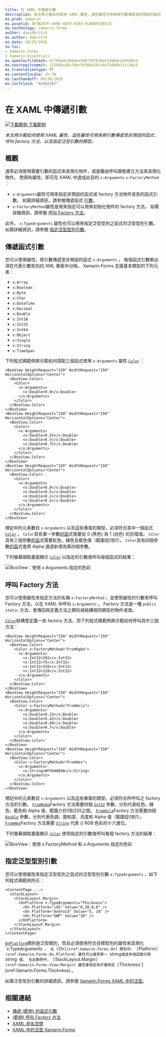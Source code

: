 ```yaml
---
title: 在 XAML 中傳遞引數
description: 本文將示範如何使用 XAML 屬性，這些屬性可用來將引數傳遞至非預設的函式、呼叫 factory 方法，以及指定泛型引數的類型。
ms.prod: xamarin
ms.assetid: 8F3B267F-499E-4D79-9193-FCA99F199519
ms.technology: xamarin-forms
author: davidbritch
ms.author: dabritch
ms.date: 10/25/2016
no-loc:
- Xamarin.Forms
- Xamarin.Essentials
ms.openlocfilehash: dcf09adc690aee5487107630eb74bb8c4e9599cb
ms.sourcegitcommit: 122b8ba3dcf4bc59368a16c44e71846b11c136c5
ms.translationtype: MT
ms.contentlocale: zh-TW
ms.lasthandoff: 09/30/2020
ms.locfileid: "91562167"
---
```

# <a name="passing-arguments-in-xaml"></a>在 XAML 中傳遞引數

[![下載範例](~/media/shared/download.png) 下載範例](https://docs.microsoft.com/samples/xamarin/xamarin-forms-samples/xaml-passingconstructorarguments)

_本文將示範如何使用 XAML 屬性，這些屬性可用來將引數傳遞至非預設的函式、呼叫 factory 方法，以及指定泛型引數的類型。_

## <a name="overview"></a>概觀

通常必須使用需要引數的函式來具現化物件，或是藉由呼叫靜態建立方法來具現化物件。 使用和屬性，即可在 XAML 中達成此目的 `x:Arguments` `x:FactoryMethod` ：

- `x:Arguments`屬性可用來指定非預設的函式或 factory 方法物件宣告的函式引數。 如需詳細資訊，請參閱傳遞函式 [引數](#passing-constructor-arguments)。
- `x:FactoryMethod`屬性是用來指定可以用來初始化物件的 factory 方法。 如需詳細資訊，請參閱 [呼叫 Factory 方法](#calling-factory-methods)。

此外， `x:TypeArguments` 屬性也可以用來指定泛型型別之函式的泛型型別引數。 如需詳細資訊，請參閱 [指定泛型型別引數](#specifying-a-generic-type-argument)。

## <a name="passing-constructor-arguments"></a>傳遞函式引數

您可以使用屬性，將引數傳遞至非預設的函式 `x:Arguments` 。 每個函式引數都必須在代表引數型別的 XML 專案中分隔。 Xamarin.Forms 支援基本類型的下列元素：

- `x:Array`
- `x:Boolean`
- `x:Byte`
- `x:Char`
- `x:DateTime`
- `x:Decimal`
- `x:Double`
- `x:Int16`
- `x:Int32`
- `x:Int64`
- `x:Object`
- `x:Single`
- `x:String`
- `x:TimeSpan`

下列程式碼範例將示範如何搭配三個函式使用 `x:Arguments` 屬性 [`Color`](xref:Xamarin.Forms.Color) ：

```xaml
<BoxView HeightRequest="150" WidthRequest="150" HorizontalOptions="Center">
  <BoxView.Color>
    <Color>
      <x:Arguments>
        <x:Double>0.9</x:Double>
      </x:Arguments>
    </Color>
  </BoxView.Color>
</BoxView>
<BoxView HeightRequest="150" WidthRequest="150" HorizontalOptions="Center">
  <BoxView.Color>
    <Color>
      <x:Arguments>
        <x:Double>0.25</x:Double>
        <x:Double>0.5</x:Double>
        <x:Double>0.75</x:Double>
      </x:Arguments>
    </Color>
  </BoxView.Color>
</BoxView>
<BoxView HeightRequest="150" WidthRequest="150" HorizontalOptions="Center">
  <BoxView.Color>
    <Color>
      <x:Arguments>
        <x:Double>0.8</x:Double>
        <x:Double>0.5</x:Double>
        <x:Double>0.2</x:Double>
        <x:Double>0.5</x:Double>
      </x:Arguments>
    </Color>
  </BoxView.Color>
</BoxView>
```

標記中的元素數目 `x:Arguments` 以及這些專案的類型，必須符合其中一個函式 [`Color`](xref:Xamarin.Forms.Color) 。 `Color`具有單一參數[的函](xref:Xamarin.Forms.Color.%23ctor(System.Double))式需要從 0 (黑色) 為 1 (白色) 的灰階值。 `Color`具有三個參數[的函](xref:Xamarin.Forms.Color.%23ctor(System.Double,System.Double,System.Double))式需要紅色、綠色及藍色值（範圍從0到1）。 `Color`具有四個參數[的函](xref:Xamarin.Forms.Color.%23ctor(System.Double,System.Double,System.Double,System.Double))式會將 Alpha 通道新增為第四個參數。

下列螢幕擷取畫面顯示 [`Color`](xref:Xamarin.Forms.Color) 以指定的引數值呼叫每個函式的結果：

![BoxView：使用 x:Arguments 指定的色彩](passing-arguments-images/passing-arguments.png)

## <a name="calling-factory-methods"></a>呼叫 Factory 方法

您可以使用屬性來指定方法的名稱 `x:FactoryMethod` ，並使用屬性的引數來呼叫 Factory 方法，以在 XAML 中呼叫 `x:Arguments` 。 Factory 方法是一種 `public static` 方法，會傳回與定義方法之類別或結構相同類型的物件或值。

[`Color`](xref:Xamarin.Forms.Color)結構會定義一些 factory 方法，而下列程式碼範例將示範如何呼叫其中三個方法：

```xaml
<BoxView HeightRequest="150" WidthRequest="150" HorizontalOptions="Center">
  <BoxView.Color>
    <Color x:FactoryMethod="FromRgba">
      <x:Arguments>
        <x:Int32>192</x:Int32>
        <x:Int32>75</x:Int32>
        <x:Int32>150</x:Int32>                        
        <x:Int32>128</x:Int32>
      </x:Arguments>
    </Color>
  </BoxView.Color>
</BoxView>
<BoxView HeightRequest="150" WidthRequest="150" HorizontalOptions="Center">
  <BoxView.Color>
    <Color x:FactoryMethod="FromHsla">
      <x:Arguments>
        <x:Double>0.23</x:Double>
        <x:Double>0.42</x:Double>
        <x:Double>0.69</x:Double>
        <x:Double>0.7</x:Double>
      </x:Arguments>
    </Color>
  </BoxView.Color>
</BoxView>
<BoxView HeightRequest="150" WidthRequest="150" HorizontalOptions="Center">
  <BoxView.Color>
    <Color x:FactoryMethod="FromHex">
      <x:Arguments>
        <x:String>#FF048B9A</x:String>
      </x:Arguments>
    </Color>
  </BoxView.Color>
</BoxView>
```

標記中的元素數目 `x:Arguments` 以及這些專案的類型，必須符合所呼叫之 factory 方法的引數。 [`FromRgba`](xref:Xamarin.Forms.Color.FromRgba(System.Int32,System.Int32,System.Int32,System.Int32))Factory 方法需要四個 [`Int32`](/dotnet/api/system.int32) 參數，分別代表紅色、綠色、藍色和 Alpha 值，範圍介於0到255之間。 [`FromHsla`](xref:Xamarin.Forms.Color.FromHsla(System.Double,System.Double,System.Double,System.Double))Factory 方法需要四個 [`Double`](/dotnet/api/system.double) 參數，分別代表色調、飽和度、亮度和 Alpha 值（範圍從0到1）。 [`FromHex`](xref:Xamarin.Forms.Color.FromHex(System.String))Factory 方法需要 [`String`](/dotnet/api/system.string) 代表 () RGB 色彩的十六進位。

下列螢幕擷取畫面顯示 [`Color`](xref:Xamarin.Forms.Color) 使用指定的引數值呼叫每個 factory 方法的結果：

![BoxView：使用 x:FactoryMethod 和 x:Arguments 指定的色彩](passing-arguments-images/factory-methods.png)

## <a name="specifying-a-generic-type-argument"></a>指定泛型型別引數

您可以使用屬性來指定泛型型別之函式的泛型型別引數 `x:TypeArguments` ，如下列程式碼範例所示：

```xaml
<ContentPage ...>
  <StackLayout>
    <StackLayout.Margin>
      <OnPlatform x:TypeArguments="Thickness">
        <On Platform="iOS" Value="0,20,0,0" />
        <On Platform="Android" Value="5, 10" />
        <On Platform="UWP" Value="10" />
      </OnPlatform>
    </StackLayout.Margin>
  </StackLayout>
</ContentPage>
```

[`OnPlatform`](xref:Xamarin.Forms.OnPlatform`1)類別是泛型類別，而且必須使用符合目標型別的屬性來具現化 `x:TypeArguments` 。 在 [`On`](xref:Xamarin.Forms.On) 類別中， [`Platform`](xref:Xamarin.Forms.On.Platform) 屬性可以接受單一 `string` 值或多個逗號分隔 `string` 值。 在此範例中， [`StackLayout.Margin`](xref:Xamarin.Forms.View.Margin) 屬性會設定為平臺特定 [`Thickness`](xref:Xamarin.Forms.Thickness) 。

如需泛型型別引數的詳細資訊，請參閱 [ Xamarin.Forms XAML 中的泛型](generics.md)。

## <a name="related-links"></a>相關連結

- [傳遞 (範例) 的函式引數 ](/samples/xamarin/xamarin-forms-samples/xaml-passingconstructorarguments)
- [ (範例) 呼叫 Factory 方法 ](/samples/xamarin/xamarin-forms-samples/xaml-callingfactorymethods)
- [XAML 命名空間](~/xamarin-forms/xaml/namespaces.md)
- [XAML 中的泛型 Xamarin.Forms](generics.md)